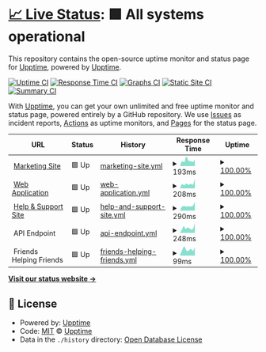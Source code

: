 # [📈 Live Status](https://status.meetpaidly.com): <!--live status--> **🟩 All systems operational**

This repository contains the open-source uptime monitor and status page for [Upptime](https://upptime.js.org), powered by [Upptime](https://github.com/upptime/upptime).

[![Uptime CI](https://github.com/Paidly/upptime/workflows/Uptime%20CI/badge.svg)](https://github.com/Paidly/upptime/actions?query=workflow%3A%22Uptime+CI%22)
[![Response Time CI](https://github.com/Paidly/upptime/workflows/Response%20Time%20CI/badge.svg)](https://github.com/Paidly/upptime/actions?query=workflow%3A%22Response+Time+CI%22)
[![Graphs CI](https://github.com/Paidly/upptime/workflows/Graphs%20CI/badge.svg)](https://github.com/Paidly/upptime/actions?query=workflow%3A%22Graphs+CI%22)
[![Static Site CI](https://github.com/Paidly/upptime/workflows/Static%20Site%20CI/badge.svg)](https://github.com/Paidly/upptime/actions?query=workflow%3A%22Static+Site+CI%22)
[![Summary CI](https://github.com/Paidly/upptime/workflows/Summary%20CI/badge.svg)](https://github.com/Paidly/upptime/actions?query=workflow%3A%22Summary+CI%22)

With [Upptime](https://upptime.js.org), you can get your own unlimited and free uptime monitor and status page, powered entirely by a GitHub repository. We use [Issues](https://github.com/upptime/upptime/issues) as incident reports, [Actions](https://github.com/Paidly/upptime/actions) as uptime monitors, and [Pages](https://status.meetpaidly.com) for the status page.

<!--start: status pages-->
<!-- This summary is generated by Upptime (https://github.com/upptime/upptime) -->
<!-- Do not edit this manually, your changes will be overwritten -->
<!-- prettier-ignore -->
| URL | Status | History | Response Time | Uptime |
| --- | ------ | ------- | ------------- | ------ |
| <img alt="" src="https://icons.duckduckgo.com/ip3/meetpaidly.com.ico" height="13"> [Marketing Site](https://meetpaidly.com) | 🟩 Up | [marketing-site.yml](https://github.com/Paidly/upptime/commits/HEAD/history/marketing-site.yml) | <details><summary><img alt="Response time graph" src="./graphs/marketing-site/response-time-week.png" height="20"> 193ms</summary><br><a href="https://status.meetpaidly.com/history/marketing-site"><img alt="Response time 176" src="https://img.shields.io/endpoint?url=https%3A%2F%2Fraw.githubusercontent.com%2FPaidly%2Fupptime%2FHEAD%2Fapi%2Fmarketing-site%2Fresponse-time.json"></a><br><a href="https://status.meetpaidly.com/history/marketing-site"><img alt="24-hour response time 226" src="https://img.shields.io/endpoint?url=https%3A%2F%2Fraw.githubusercontent.com%2FPaidly%2Fupptime%2FHEAD%2Fapi%2Fmarketing-site%2Fresponse-time-day.json"></a><br><a href="https://status.meetpaidly.com/history/marketing-site"><img alt="7-day response time 193" src="https://img.shields.io/endpoint?url=https%3A%2F%2Fraw.githubusercontent.com%2FPaidly%2Fupptime%2FHEAD%2Fapi%2Fmarketing-site%2Fresponse-time-week.json"></a><br><a href="https://status.meetpaidly.com/history/marketing-site"><img alt="30-day response time 169" src="https://img.shields.io/endpoint?url=https%3A%2F%2Fraw.githubusercontent.com%2FPaidly%2Fupptime%2FHEAD%2Fapi%2Fmarketing-site%2Fresponse-time-month.json"></a><br><a href="https://status.meetpaidly.com/history/marketing-site"><img alt="1-year response time 173" src="https://img.shields.io/endpoint?url=https%3A%2F%2Fraw.githubusercontent.com%2FPaidly%2Fupptime%2FHEAD%2Fapi%2Fmarketing-site%2Fresponse-time-year.json"></a></details> | <details><summary><a href="https://status.meetpaidly.com/history/marketing-site">100.00%</a></summary><a href="https://status.meetpaidly.com/history/marketing-site"><img alt="All-time uptime 99.99%" src="https://img.shields.io/endpoint?url=https%3A%2F%2Fraw.githubusercontent.com%2FPaidly%2Fupptime%2FHEAD%2Fapi%2Fmarketing-site%2Fuptime.json"></a><br><a href="https://status.meetpaidly.com/history/marketing-site"><img alt="24-hour uptime 100.00%" src="https://img.shields.io/endpoint?url=https%3A%2F%2Fraw.githubusercontent.com%2FPaidly%2Fupptime%2FHEAD%2Fapi%2Fmarketing-site%2Fuptime-day.json"></a><br><a href="https://status.meetpaidly.com/history/marketing-site"><img alt="7-day uptime 100.00%" src="https://img.shields.io/endpoint?url=https%3A%2F%2Fraw.githubusercontent.com%2FPaidly%2Fupptime%2FHEAD%2Fapi%2Fmarketing-site%2Fuptime-week.json"></a><br><a href="https://status.meetpaidly.com/history/marketing-site"><img alt="30-day uptime 100.00%" src="https://img.shields.io/endpoint?url=https%3A%2F%2Fraw.githubusercontent.com%2FPaidly%2Fupptime%2FHEAD%2Fapi%2Fmarketing-site%2Fuptime-month.json"></a><br><a href="https://status.meetpaidly.com/history/marketing-site"><img alt="1-year uptime 100.00%" src="https://img.shields.io/endpoint?url=https%3A%2F%2Fraw.githubusercontent.com%2FPaidly%2Fupptime%2FHEAD%2Fapi%2Fmarketing-site%2Fuptime-year.json"></a></details>
| <img alt="" src="https://icons.duckduckgo.com/ip3/app.meetpaidly.com.ico" height="13"> [Web Application](https://app.meetpaidly.com) | 🟩 Up | [web-application.yml](https://github.com/Paidly/upptime/commits/HEAD/history/web-application.yml) | <details><summary><img alt="Response time graph" src="./graphs/web-application/response-time-week.png" height="20"> 208ms</summary><br><a href="https://status.meetpaidly.com/history/web-application"><img alt="Response time 150" src="https://img.shields.io/endpoint?url=https%3A%2F%2Fraw.githubusercontent.com%2FPaidly%2Fupptime%2FHEAD%2Fapi%2Fweb-application%2Fresponse-time.json"></a><br><a href="https://status.meetpaidly.com/history/web-application"><img alt="24-hour response time 411" src="https://img.shields.io/endpoint?url=https%3A%2F%2Fraw.githubusercontent.com%2FPaidly%2Fupptime%2FHEAD%2Fapi%2Fweb-application%2Fresponse-time-day.json"></a><br><a href="https://status.meetpaidly.com/history/web-application"><img alt="7-day response time 208" src="https://img.shields.io/endpoint?url=https%3A%2F%2Fraw.githubusercontent.com%2FPaidly%2Fupptime%2FHEAD%2Fapi%2Fweb-application%2Fresponse-time-week.json"></a><br><a href="https://status.meetpaidly.com/history/web-application"><img alt="30-day response time 173" src="https://img.shields.io/endpoint?url=https%3A%2F%2Fraw.githubusercontent.com%2FPaidly%2Fupptime%2FHEAD%2Fapi%2Fweb-application%2Fresponse-time-month.json"></a><br><a href="https://status.meetpaidly.com/history/web-application"><img alt="1-year response time 149" src="https://img.shields.io/endpoint?url=https%3A%2F%2Fraw.githubusercontent.com%2FPaidly%2Fupptime%2FHEAD%2Fapi%2Fweb-application%2Fresponse-time-year.json"></a></details> | <details><summary><a href="https://status.meetpaidly.com/history/web-application">100.00%</a></summary><a href="https://status.meetpaidly.com/history/web-application"><img alt="All-time uptime 99.99%" src="https://img.shields.io/endpoint?url=https%3A%2F%2Fraw.githubusercontent.com%2FPaidly%2Fupptime%2FHEAD%2Fapi%2Fweb-application%2Fuptime.json"></a><br><a href="https://status.meetpaidly.com/history/web-application"><img alt="24-hour uptime 100.00%" src="https://img.shields.io/endpoint?url=https%3A%2F%2Fraw.githubusercontent.com%2FPaidly%2Fupptime%2FHEAD%2Fapi%2Fweb-application%2Fuptime-day.json"></a><br><a href="https://status.meetpaidly.com/history/web-application"><img alt="7-day uptime 100.00%" src="https://img.shields.io/endpoint?url=https%3A%2F%2Fraw.githubusercontent.com%2FPaidly%2Fupptime%2FHEAD%2Fapi%2Fweb-application%2Fuptime-week.json"></a><br><a href="https://status.meetpaidly.com/history/web-application"><img alt="30-day uptime 100.00%" src="https://img.shields.io/endpoint?url=https%3A%2F%2Fraw.githubusercontent.com%2FPaidly%2Fupptime%2FHEAD%2Fapi%2Fweb-application%2Fuptime-month.json"></a><br><a href="https://status.meetpaidly.com/history/web-application"><img alt="1-year uptime 100.00%" src="https://img.shields.io/endpoint?url=https%3A%2F%2Fraw.githubusercontent.com%2FPaidly%2Fupptime%2FHEAD%2Fapi%2Fweb-application%2Fuptime-year.json"></a></details>
| <img alt="" src="https://icons.duckduckgo.com/ip3/help.meetpaidly.com.ico" height="13"> [Help & Support Site](https://help.meetpaidly.com) | 🟩 Up | [help-and-support-site.yml](https://github.com/Paidly/upptime/commits/HEAD/history/help-and-support-site.yml) | <details><summary><img alt="Response time graph" src="./graphs/help-and-support-site/response-time-week.png" height="20"> 290ms</summary><br><a href="https://status.meetpaidly.com/history/help-and-support-site"><img alt="Response time 318" src="https://img.shields.io/endpoint?url=https%3A%2F%2Fraw.githubusercontent.com%2FPaidly%2Fupptime%2FHEAD%2Fapi%2Fhelp-and-support-site%2Fresponse-time.json"></a><br><a href="https://status.meetpaidly.com/history/help-and-support-site"><img alt="24-hour response time 513" src="https://img.shields.io/endpoint?url=https%3A%2F%2Fraw.githubusercontent.com%2FPaidly%2Fupptime%2FHEAD%2Fapi%2Fhelp-and-support-site%2Fresponse-time-day.json"></a><br><a href="https://status.meetpaidly.com/history/help-and-support-site"><img alt="7-day response time 290" src="https://img.shields.io/endpoint?url=https%3A%2F%2Fraw.githubusercontent.com%2FPaidly%2Fupptime%2FHEAD%2Fapi%2Fhelp-and-support-site%2Fresponse-time-week.json"></a><br><a href="https://status.meetpaidly.com/history/help-and-support-site"><img alt="30-day response time 332" src="https://img.shields.io/endpoint?url=https%3A%2F%2Fraw.githubusercontent.com%2FPaidly%2Fupptime%2FHEAD%2Fapi%2Fhelp-and-support-site%2Fresponse-time-month.json"></a><br><a href="https://status.meetpaidly.com/history/help-and-support-site"><img alt="1-year response time 312" src="https://img.shields.io/endpoint?url=https%3A%2F%2Fraw.githubusercontent.com%2FPaidly%2Fupptime%2FHEAD%2Fapi%2Fhelp-and-support-site%2Fresponse-time-year.json"></a></details> | <details><summary><a href="https://status.meetpaidly.com/history/help-and-support-site">100.00%</a></summary><a href="https://status.meetpaidly.com/history/help-and-support-site"><img alt="All-time uptime 99.99%" src="https://img.shields.io/endpoint?url=https%3A%2F%2Fraw.githubusercontent.com%2FPaidly%2Fupptime%2FHEAD%2Fapi%2Fhelp-and-support-site%2Fuptime.json"></a><br><a href="https://status.meetpaidly.com/history/help-and-support-site"><img alt="24-hour uptime 100.00%" src="https://img.shields.io/endpoint?url=https%3A%2F%2Fraw.githubusercontent.com%2FPaidly%2Fupptime%2FHEAD%2Fapi%2Fhelp-and-support-site%2Fuptime-day.json"></a><br><a href="https://status.meetpaidly.com/history/help-and-support-site"><img alt="7-day uptime 100.00%" src="https://img.shields.io/endpoint?url=https%3A%2F%2Fraw.githubusercontent.com%2FPaidly%2Fupptime%2FHEAD%2Fapi%2Fhelp-and-support-site%2Fuptime-week.json"></a><br><a href="https://status.meetpaidly.com/history/help-and-support-site"><img alt="30-day uptime 100.00%" src="https://img.shields.io/endpoint?url=https%3A%2F%2Fraw.githubusercontent.com%2FPaidly%2Fupptime%2FHEAD%2Fapi%2Fhelp-and-support-site%2Fuptime-month.json"></a><br><a href="https://status.meetpaidly.com/history/help-and-support-site"><img alt="1-year uptime 100.00%" src="https://img.shields.io/endpoint?url=https%3A%2F%2Fraw.githubusercontent.com%2FPaidly%2Fupptime%2FHEAD%2Fapi%2Fhelp-and-support-site%2Fuptime-year.json"></a></details>
| <img alt="" src="https://icons.duckduckgo.com/ip3/null.ico" height="13"> API Endpoint | 🟩 Up | [api-endpoint.yml](https://github.com/Paidly/upptime/commits/HEAD/history/api-endpoint.yml) | <details><summary><img alt="Response time graph" src="./graphs/api-endpoint/response-time-week.png" height="20"> 248ms</summary><br><a href="https://status.meetpaidly.com/history/api-endpoint"><img alt="Response time 234" src="https://img.shields.io/endpoint?url=https%3A%2F%2Fraw.githubusercontent.com%2FPaidly%2Fupptime%2FHEAD%2Fapi%2Fapi-endpoint%2Fresponse-time.json"></a><br><a href="https://status.meetpaidly.com/history/api-endpoint"><img alt="24-hour response time 474" src="https://img.shields.io/endpoint?url=https%3A%2F%2Fraw.githubusercontent.com%2FPaidly%2Fupptime%2FHEAD%2Fapi%2Fapi-endpoint%2Fresponse-time-day.json"></a><br><a href="https://status.meetpaidly.com/history/api-endpoint"><img alt="7-day response time 248" src="https://img.shields.io/endpoint?url=https%3A%2F%2Fraw.githubusercontent.com%2FPaidly%2Fupptime%2FHEAD%2Fapi%2Fapi-endpoint%2Fresponse-time-week.json"></a><br><a href="https://status.meetpaidly.com/history/api-endpoint"><img alt="30-day response time 273" src="https://img.shields.io/endpoint?url=https%3A%2F%2Fraw.githubusercontent.com%2FPaidly%2Fupptime%2FHEAD%2Fapi%2Fapi-endpoint%2Fresponse-time-month.json"></a><br><a href="https://status.meetpaidly.com/history/api-endpoint"><img alt="1-year response time 231" src="https://img.shields.io/endpoint?url=https%3A%2F%2Fraw.githubusercontent.com%2FPaidly%2Fupptime%2FHEAD%2Fapi%2Fapi-endpoint%2Fresponse-time-year.json"></a></details> | <details><summary><a href="https://status.meetpaidly.com/history/api-endpoint">100.00%</a></summary><a href="https://status.meetpaidly.com/history/api-endpoint"><img alt="All-time uptime 99.97%" src="https://img.shields.io/endpoint?url=https%3A%2F%2Fraw.githubusercontent.com%2FPaidly%2Fupptime%2FHEAD%2Fapi%2Fapi-endpoint%2Fuptime.json"></a><br><a href="https://status.meetpaidly.com/history/api-endpoint"><img alt="24-hour uptime 100.00%" src="https://img.shields.io/endpoint?url=https%3A%2F%2Fraw.githubusercontent.com%2FPaidly%2Fupptime%2FHEAD%2Fapi%2Fapi-endpoint%2Fuptime-day.json"></a><br><a href="https://status.meetpaidly.com/history/api-endpoint"><img alt="7-day uptime 100.00%" src="https://img.shields.io/endpoint?url=https%3A%2F%2Fraw.githubusercontent.com%2FPaidly%2Fupptime%2FHEAD%2Fapi%2Fapi-endpoint%2Fuptime-week.json"></a><br><a href="https://status.meetpaidly.com/history/api-endpoint"><img alt="30-day uptime 100.00%" src="https://img.shields.io/endpoint?url=https%3A%2F%2Fraw.githubusercontent.com%2FPaidly%2Fupptime%2FHEAD%2Fapi%2Fapi-endpoint%2Fuptime-month.json"></a><br><a href="https://status.meetpaidly.com/history/api-endpoint"><img alt="1-year uptime 100.00%" src="https://img.shields.io/endpoint?url=https%3A%2F%2Fraw.githubusercontent.com%2FPaidly%2Fupptime%2FHEAD%2Fapi%2Fapi-endpoint%2Fuptime-year.json"></a></details>
| <img alt="" src="https://icons.duckduckgo.com/ip3/null.ico" height="13"> Friends Helping Friends | 🟩 Up | [friends-helping-friends.yml](https://github.com/Paidly/upptime/commits/HEAD/history/friends-helping-friends.yml) | <details><summary><img alt="Response time graph" src="./graphs/friends-helping-friends/response-time-week.png" height="20"> 99ms</summary><br><a href="https://status.meetpaidly.com/history/friends-helping-friends"><img alt="Response time 305" src="https://img.shields.io/endpoint?url=https%3A%2F%2Fraw.githubusercontent.com%2FPaidly%2Fupptime%2FHEAD%2Fapi%2Ffriends-helping-friends%2Fresponse-time.json"></a><br><a href="https://status.meetpaidly.com/history/friends-helping-friends"><img alt="24-hour response time 128" src="https://img.shields.io/endpoint?url=https%3A%2F%2Fraw.githubusercontent.com%2FPaidly%2Fupptime%2FHEAD%2Fapi%2Ffriends-helping-friends%2Fresponse-time-day.json"></a><br><a href="https://status.meetpaidly.com/history/friends-helping-friends"><img alt="7-day response time 99" src="https://img.shields.io/endpoint?url=https%3A%2F%2Fraw.githubusercontent.com%2FPaidly%2Fupptime%2FHEAD%2Fapi%2Ffriends-helping-friends%2Fresponse-time-week.json"></a><br><a href="https://status.meetpaidly.com/history/friends-helping-friends"><img alt="30-day response time 103" src="https://img.shields.io/endpoint?url=https%3A%2F%2Fraw.githubusercontent.com%2FPaidly%2Fupptime%2FHEAD%2Fapi%2Ffriends-helping-friends%2Fresponse-time-month.json"></a><br><a href="https://status.meetpaidly.com/history/friends-helping-friends"><img alt="1-year response time 226" src="https://img.shields.io/endpoint?url=https%3A%2F%2Fraw.githubusercontent.com%2FPaidly%2Fupptime%2FHEAD%2Fapi%2Ffriends-helping-friends%2Fresponse-time-year.json"></a></details> | <details><summary><a href="https://status.meetpaidly.com/history/friends-helping-friends">100.00%</a></summary><a href="https://status.meetpaidly.com/history/friends-helping-friends"><img alt="All-time uptime 99.98%" src="https://img.shields.io/endpoint?url=https%3A%2F%2Fraw.githubusercontent.com%2FPaidly%2Fupptime%2FHEAD%2Fapi%2Ffriends-helping-friends%2Fuptime.json"></a><br><a href="https://status.meetpaidly.com/history/friends-helping-friends"><img alt="24-hour uptime 100.00%" src="https://img.shields.io/endpoint?url=https%3A%2F%2Fraw.githubusercontent.com%2FPaidly%2Fupptime%2FHEAD%2Fapi%2Ffriends-helping-friends%2Fuptime-day.json"></a><br><a href="https://status.meetpaidly.com/history/friends-helping-friends"><img alt="7-day uptime 100.00%" src="https://img.shields.io/endpoint?url=https%3A%2F%2Fraw.githubusercontent.com%2FPaidly%2Fupptime%2FHEAD%2Fapi%2Ffriends-helping-friends%2Fuptime-week.json"></a><br><a href="https://status.meetpaidly.com/history/friends-helping-friends"><img alt="30-day uptime 100.00%" src="https://img.shields.io/endpoint?url=https%3A%2F%2Fraw.githubusercontent.com%2FPaidly%2Fupptime%2FHEAD%2Fapi%2Ffriends-helping-friends%2Fuptime-month.json"></a><br><a href="https://status.meetpaidly.com/history/friends-helping-friends"><img alt="1-year uptime 100.00%" src="https://img.shields.io/endpoint?url=https%3A%2F%2Fraw.githubusercontent.com%2FPaidly%2Fupptime%2FHEAD%2Fapi%2Ffriends-helping-friends%2Fuptime-year.json"></a></details>

<!--end: status pages-->

[**Visit our status website →**](https://status.meetpaidly.com)

## 📄 License

- Powered by: [Upptime](https://github.com/upptime/upptime)
- Code: [MIT](./LICENSE) © [Upptime](https://upptime.js.org)
- Data in the `./history` directory: [Open Database License](https://opendatacommons.org/licenses/odbl/1-0/)
